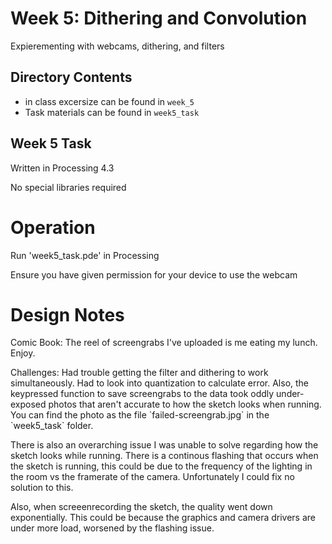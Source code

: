 # Week 5: Dithering and Convolution
Expierementing with webcams, dithering, and filters 

## Directory Contents
- in class excersize can be found in `week_5` 
- Task materials can be found in `week5_task`

## Week 5 Task
<p>Written in Processing 4.3</p>
<p>No special libraries required </p>

# Operation
<p> Run 'week5_task.pde' in Processing </p>
<p> Ensure you have given permission for your device to use the webcam </p>


# Design Notes 
<p>Comic Book: The reel of screengrabs I've uploaded is me eating my lunch. Enjoy. </p>

<p>Challenges: Had trouble getting the filter and dithering to work simultaneously. Had to look into quantization to calculate error. 
 Also, the keypressed function to save screengrabs to the data took oddly under-exposed photos that aren't accurate to how the sketch looks when running.  
 You can find the photo as the file `failed-screengrab.jpg` in the `week5_task` folder. 
 </p>

<p> There is also an overarching issue I was unable to solve regarding how the sketch looks while running.
  There is a continous flashing that occurs when the sketch is running, this could be due to the frequency of the lighting in the room vs the framerate of the camera.
    Unfortunately I could fix no solution to this. </p>

<p> Also, when screeenrecording the sketch, the quality went down exponentially.  
  This could be because the graphics and camera drivers are under more load, worsened by the flashing issue. </p>

